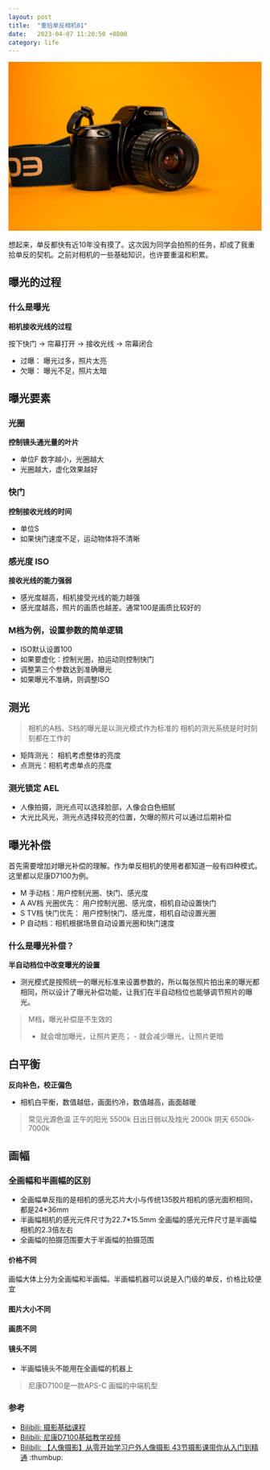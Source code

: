 ```yaml
---
layout: post
title:  "重拾单反相机01"
date:   2023-04-07 11:20:50 +0800
category: life
---
```


![slr-camera](/assets/doc_img/2023-04-07-slr_camera_unsplash.jpg)

想起来，单反都快有近10年没有摸了。这次因为同学会拍照的任务，却成了我重拾单反的契机。之前对相机的一些基础知识，也许要重温和积累。


## 曝光的过程

### 什么是曝光

**相机接收光线的过程**

按下快门 -> 帘幕打开 -> 接收光线 -> 帘幕闭合

- 过曝： 曝光过多，照片太亮
- 欠曝： 曝光不足，照片太暗

## 曝光要素

### 光圈

**控制镜头通光量的叶片**

- 单位F 数字越小，光圈越大
- 光圈越大，虚化效果越好

### 快门

**控制接收光线的时间**

- 单位S
- 如果快门速度不足，运动物体将不清晰

### 感光度 ISO

**接收光线的能力强弱**

- 感光度越高，相机接受光线的能力越强 
- 感光度越高，照片的画质也越差。通常100是画质比较好的

### M档为例，设置参数的简单逻辑

- ISO默认设置100
- 如果要虚化：控制光圈，拍运动则控制快门
- 调整第三个参数达到准确曝光
- 如果曝光不准确，则调整ISO

## 测光

> 相机的A档、S档的曝光是以测光模式作为标准的
> 相机的测光系统是时时刻刻都在工作的

- 矩阵测光： 相机考虑整体的亮度
- 点测光：相机考虑单点的亮度

### 测光锁定 AEL

- 人像拍摄，测光点可以选择脸部，人像会白色细腻
- 大光比风光，测光点选择较亮的位置，欠曝的照片可以通过后期补偿

## 曝光补偿

首先需要增加对曝光补偿的理解。作为单反相机的使用者都知道一般有四种模式。这里都以尼康D7100为例。 

- M 手动档：用户控制光圈、快门、感光度
- A AV档 光圈优先： 用户控制光圈、感光度，相机自动设置快门
- S TV档 快门优先： 用户控制快门、感光度，相机自动设置光圈
- P 自动档：相机根据场景自动设置光圈和快门速度

### 什么是曝光补偿？ 

**半自动档位中改变曝光的设置**

- 测光模式是按照统一的曝光标准来设置参数的，所以每张照片拍出来的曝光都相同，所以设计了曝光补偿功能，让我们在半自动档位也能够调节照片的曝光。
 
> M档，曝光补偿是不生效的
> + 就会增加曝光，让照片更亮； - 就会减少曝光，让照片更暗

## 白平衡

**反向补色，校正偏色**

- 相机白平衡，数值越低，画面约冷，数值越高，画面越暖 

> 常见光源色温
> 正午的阳光 5500k
> 日出日弱以及烛光  2000k
> 阴天 6500k-7000k

## 画幅

### 全画幅和半画幅的区别

- 全画幅单反指的是相机的感光芯片大小与传统135胶片相机的感光面积相同，都是24*36mm
- 半画幅相机的感光元件尺寸为22.7*15.5mm 全画幅的感光元件尺寸是半画幅相机的2.3倍左右
- 全画幅的拍摄范围要大于半画幅的拍摄范围

#### 价格不同
画幅大体上分为全画幅和半画幅。半画幅机器可以说是入门级的单反，价格比较便宜

#### 图片大小不同

#### 画质不同

#### 镜头不同

- 半画幅镜头不能用在全画幅的机器上

> 尼康D7100是一款APS-C 画幅的中端机型 

### 参考

- [Bilibili: 摄影基础课程](https://www.bilibili.com/video/BV1V3411V7vC)
- [Bilibili: 尼康D7100基础教学视频](https://www.bilibili.com/video/BV1hx411j7o9)
- [Bilibili: 【人像摄影】从零开始学习户外人像摄影 43节摄影课带你从入门到精通](https://www.bilibili.com/video/BV1pM4y1P7T5) :thumbup:
